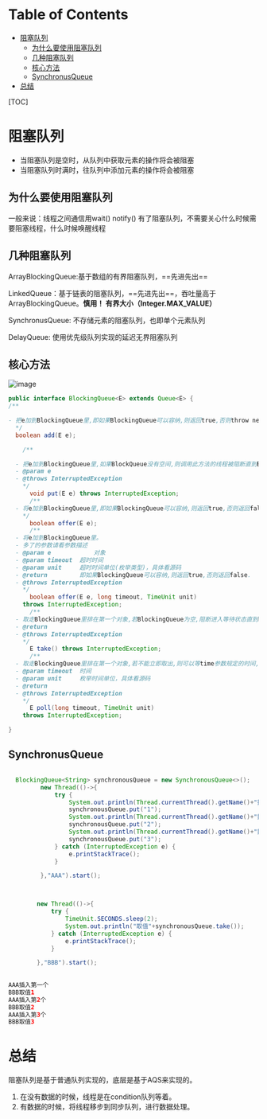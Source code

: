 # Table of Contents

* [阻塞队列](#阻塞队列)
  * [为什么要使用阻塞队列](#为什么要使用阻塞队列)
  * [几种阻塞队列](#几种阻塞队列)
  * [核心方法](#核心方法)
  * [SynchronusQueue](#synchronusqueue)
* [总结](#总结)


[TOC]

# 阻塞队列

+ 当阻塞队列是空时，从队列中获取元素的操作将会被阻塞
+ 当阻塞队列时满时，往队列中添加元素的操作将会被阻塞

## 为什么要使用阻塞队列

一般来说：线程之间通信用wait() notify()
有了阻塞队列，不需要关心什么时候需要阻塞线程，什么时候唤醒线程

## 几种阻塞队列

ArrayBlockingQueue:基于数组的有界阻塞队列，==先进先出==

LinkedQueue：基于链表的阻塞队列，==先进先出==，吞吐量高于ArrayBlockingQueue。**慎用！ 有界大小（Integer.MAX_VALUE）**

SynchronusQueue: 不存储元素的阻塞队列，也即单个元素队列

DelayQueue: 使用优先级队列实现的延迟无界阻塞队列

## 核心方法

![image](https://note.youdao.com/yws/public/resource/434117e0c322b636d3f05b9d23d983bc/xmlnote/AECCA9A191AF48648C2649E5D259A28C/4328)

```java
public interface BlockingQueue<E> extends Queue<E> {
/**

- 把e加到BlockingQueue里,即如果BlockingQueue可以容纳,则返回true,否则throw new IllegalStateException("Queue full")
  */
  boolean add(E e);

    /**

  - 把e加到BlockingQueue里,如果BlockQueue没有空间,则调用此方法的线程被阻断直到BlockingQueue里面有空间再继续添加。
  - @param e
  - @throws InterruptedException
    */
      void put(E e) throws InterruptedException;
      /**
  - 将e加到BlockingQueue里,即如果BlockingQueue可以容纳,则返回true,否则返回false.
    */
      boolean offer(E e);
      /**
  - 将e加到BlockingQueue里。
  - 多了的参数请看参数描述
  - @param e			对象
  - @param timeout	超时时间
  - @param unit		超时时间单位(枚举类型)，具体看源码
  - @return			即如果BlockingQueue可以容纳,则返回true,否则返回false.
  - @throws InterruptedException
    */
      boolean offer(E e, long timeout, TimeUnit unit)
    throws InterruptedException;
      /**
  - 取走BlockingQueue里排在第一个对象,若BlockingQueue为空,阻断进入等待状态直到Blocking有新的对象被加入为止.
  - @return
  - @throws InterruptedException
    */
      E take() throws InterruptedException;
      /**
  - 取走BlockingQueue里排在第一个对象,若不能立即取出,则可以等time参数规定的时间,如果到达时间还取不到，那么返回Null
  - @param timeout	时间
  - @param unit		枚举时间单位，具体看源码
  - @return
  - @throws InterruptedException
    */
      E poll(long timeout, TimeUnit unit)
    throws InterruptedException;

}
```




## SynchronusQueue


```java

  BlockingQueue<String> synchronousQueue = new SynchronousQueue<>();
         new Thread(()->{
             try {
                 System.out.println(Thread.currentThread().getName()+"插入第一个");
                 synchronousQueue.put("1");
                 System.out.println(Thread.currentThread().getName()+"插入第2个");
                 synchronousQueue.put("2");
                 System.out.println(Thread.currentThread().getName()+"插入第3个");
                 synchronousQueue.put("3");
             } catch (InterruptedException e) {
                 e.printStackTrace();
             }

         },"AAA").start();



        new Thread(()->{
            try {
                TimeUnit.SECONDS.sleep(2);
                System.out.println("取值"+synchronousQueue.take());
            } catch (InterruptedException e) {
                e.printStackTrace();
            }

        },"BBB").start();
        
        
AAA插入第一个
BBB取值1
AAA插入第2个
BBB取值2
AAA插入第3个
BBB取值3
```



# 总结

阻塞队列是基于普通队列实现的，底层是基于AQS来实现的。

1. 在没有数据的时候，线程是在condition队列等着。
2. 有数据的时候，将线程移步到同步队列，进行数据处理。
